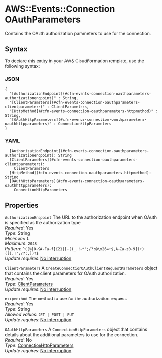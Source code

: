 # AWS::Events::Connection OAuthParameters<a name="aws-properties-events-connection-oauthparameters"></a>

Contains the OAuth authorization parameters to use for the connection\.

## Syntax<a name="aws-properties-events-connection-oauthparameters-syntax"></a>

To declare this entity in your AWS CloudFormation template, use the following syntax:

### JSON<a name="aws-properties-events-connection-oauthparameters-syntax.json"></a>

```
{
  "[AuthorizationEndpoint](#cfn-events-connection-oauthparameters-authorizationendpoint)" : String,
  "[ClientParameters](#cfn-events-connection-oauthparameters-clientparameters)" : ClientParameters,
  "[HttpMethod](#cfn-events-connection-oauthparameters-httpmethod)" : String,
  "[OAuthHttpParameters](#cfn-events-connection-oauthparameters-oauthhttpparameters)" : ConnectionHttpParameters
}
```

### YAML<a name="aws-properties-events-connection-oauthparameters-syntax.yaml"></a>

```
  [AuthorizationEndpoint](#cfn-events-connection-oauthparameters-authorizationendpoint): String
  [ClientParameters](#cfn-events-connection-oauthparameters-clientparameters):
    ClientParameters
  [HttpMethod](#cfn-events-connection-oauthparameters-httpmethod): String
  [OAuthHttpParameters](#cfn-events-connection-oauthparameters-oauthhttpparameters):
    ConnectionHttpParameters
```

## Properties<a name="aws-properties-events-connection-oauthparameters-properties"></a>

`AuthorizationEndpoint` <a name="cfn-events-connection-oauthparameters-authorizationendpoint"></a>
The URL to the authorization endpoint when OAuth is specified as the authorization type\.  
_Required_: Yes  
_Type_: String  
_Minimum_: `1`  
_Maximum_: `2048`  
_Pattern_: `^((%[0-9A-Fa-f]{2}|[-()_.!~*';/?:@\x26=+$,A-Za-z0-9])+)([).!';/?:,])?$`  
_Update requires_: [No interruption](https://docs.aws.amazon.com/AWSCloudFormation/latest/UserGuide/using-cfn-updating-stacks-update-behaviors.html#update-no-interrupt)

`ClientParameters` <a name="cfn-events-connection-oauthparameters-clientparameters"></a>
A `CreateConnectionOAuthClientRequestParameters` object that contains the client parameters for OAuth authorization\.  
_Required_: Yes  
_Type_: [ClientParameters](aws-properties-events-connection-clientparameters.md)  
_Update requires_: [No interruption](https://docs.aws.amazon.com/AWSCloudFormation/latest/UserGuide/using-cfn-updating-stacks-update-behaviors.html#update-no-interrupt)

`HttpMethod` <a name="cfn-events-connection-oauthparameters-httpmethod"></a>
The method to use for the authorization request\.  
_Required_: Yes  
_Type_: String  
_Allowed values_: `GET | POST | PUT`  
_Update requires_: [No interruption](https://docs.aws.amazon.com/AWSCloudFormation/latest/UserGuide/using-cfn-updating-stacks-update-behaviors.html#update-no-interrupt)

`OAuthHttpParameters` <a name="cfn-events-connection-oauthparameters-oauthhttpparameters"></a>
A `ConnectionHttpParameters` object that contains details about the additional parameters to use for the connection\.  
_Required_: No  
_Type_: [ConnectionHttpParameters](aws-properties-events-connection-connectionhttpparameters.md)  
_Update requires_: [No interruption](https://docs.aws.amazon.com/AWSCloudFormation/latest/UserGuide/using-cfn-updating-stacks-update-behaviors.html#update-no-interrupt)

